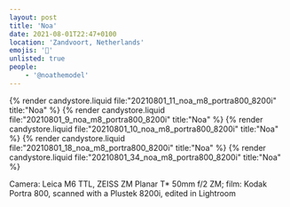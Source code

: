 ```yaml
---
layout: post
title: 'Noa'
date: 2021-08-01T22:47+0100
location: 'Zandvoort, Netherlands'
emojis: '🔞'
unlisted: true
people: 
    - '@noathemodel'
---
```


{% render candystore.liquid file:"20210801_11_noa_m8_portra800_8200i" title:"Noa" %}
{% render candystore.liquid file:"20210801_9_noa_m8_portra800_8200i" title:"Noa" %}
{% render candystore.liquid file:"20210801_10_noa_m8_portra800_8200i" title:"Noa" %}
{% render candystore.liquid file:"20210801_18_noa_m8_portra800_8200i" title:"Noa" %}
{% render candystore.liquid file:"20210801_34_noa_m8_portra800_8200i" title:"Noa" %}

Camera: Leica M6 TTL, ZEISS ZM Planar T\* 50mm f/2 ZM; film: Kodak Portra 800, scanned with a Plustek 8200i, edited in Lightroom
